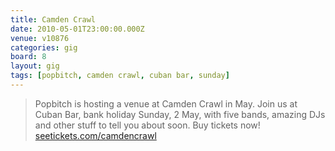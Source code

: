 ```yaml
---
title: Camden Crawl
date: 2010-05-01T23:00:00.000Z
venue: v10876
categories: gig
board: 8
layout: gig
tags: [popbitch, camden crawl, cuban bar, sunday]
---
```

<blockquote>Popbitch is hosting a venue at Camden Crawl in May. Join us at Cuban Bar, bank holiday Sunday, 2 May, with five bands, amazing DJs and other stuff to tell you about soon. Buy tickets now!
<a href="http://www.seetickets.com/camdencrawl">seetickets.com/camdencrawl</a></blockquote>
